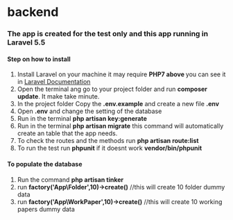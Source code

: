 # backend

<h3>The app is created for the test only and this app running in Laravel 5.5</h3>

<h4>Step on how to install</h4>

1. Install Laravel on your machine it may require <b> PHP7 above </b> you can see it in <a href="https://laravel.com/docs/5.5">Laravel Documentation</a>
2. Open the terminal ang go to your project folder and run <b>composer update</b>. It make take minute.
3. In the project folder Copy the <b>.env.example</b> and create a new file <b>.env</b>
4. Open <b>.env</b> and change the setting of the database
5. Run in the terminal <b>php artisan key:generate</b>
6. Run in the terminal <b>php artisan migrate</b> this command will automatically create an table that the app needs.
7. To check the routes and the methods run <b>php artisan route:list</b>
8. To run the test run <b>phpunit</b> if it doesnt work <b>vendor/bin/phpunit</b>


<h4>To populate the database</h4>

1. Run the command <b>php artisan tinker</b>
2. run <b>factory('App\Folder',10)->create()</b> //this will create 10 folder dummy data
3. run <b>factory('App\WorkPaper',10)->create()</b> //this will create 10 working papers dummy data
